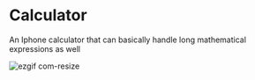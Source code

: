 # Calculator

An Iphone calculator that can basically handle long mathematical expressions as well

![ezgif com-resize](https://user-images.githubusercontent.com/121337662/230391232-a3e231ad-7c00-4c38-b1fb-a382faac82c4.gif)

